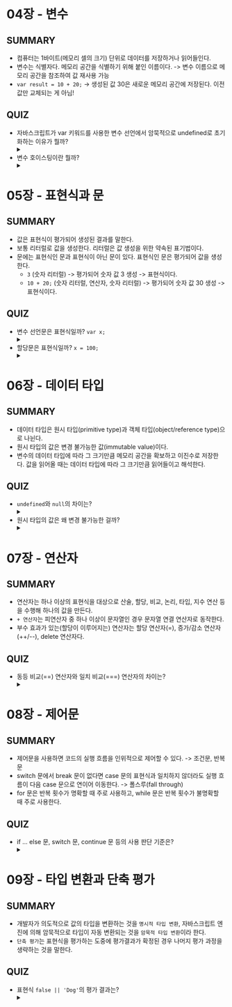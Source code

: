 # 04장 - 변수
## SUMMARY
- 컴퓨터는 1바이트(메모리 셀의 크기) 단위로 데이터를 저장하거나 읽어들인다.
- 변수는 식별자다. 메모리 공간을 식별하기 위해 붙인 이름이다. -> 변수 이름으로 메모리 공간을 참조하여 값 재사용 가능
- `var result = 10 + 20;` -> 생성된 값 30은 새로운 메모리 공간에 저장된다. 이전 값만 교체되는 게 아님!

## QUIZ
- 자바스크립트가 var 키워드를 사용한 변수 선언에서 암묵적으로 undefined로 초기화하는 이유가 뭘까?
  <details>
    <summary></summary>
    <div markdown="1">
      쓰레기 값이 참조되는 것을 방지하기 위해서 그렇기도 하다.
    </div>
  </details>
- 변수 호이스팅이란 뭘까?
  <details>
    <summary></summary>
    <div markdown="1">
      변수 선언문이 코드 젤 위로 끌어올려진 것처럼 동작하는 특성이다.<br/>
      사실은 런타임 이전에 소스코드의 평가과정에서, 선언문이 먼저 실행돼서 메모리공간이 할당되어 초기화된 것이다.
    </div>
  </details>

# 05장 - 표현식과 문
## SUMMARY
- 값은 표현식이 평가되어 생성된 결과를 말한다.
- 보통 리터럴로 값을 생성한다. 리터럴은 값 생성을 위한 약속된 표기법이다.
- 문에는 표현식인 문과 표현식이 아닌 문이 있다. 표현식인 문은 평가되어 값을 생성한다.
  - `3` (숫자 리터럴) -> 평가되어 숫자 값 3 생성 -> 표현식이다.
  - `10 + 20;` (숫자 리터럴, 연산자, 숫자 리터럴) -> 평가되어 숫자 값 30 생성 -> 표현식이다.

## QUIZ
- 변수 선언문은 표현식일까? `var x;`
  <details>
    <summary></summary>
    <div markdown="1">
      NO. 선언문은 평가되어 값을 생성하지 않는다. 그냥 선언할 뿐.<br/>
      표현식인 문과 표현식이 아닌 문을 구별하는 간단한 방법은 변수에 할당해 보는 것이다.
    </div>
  </details>
- 할당문은 표현식일까? `x = 100;`
  <details>
    <summary></summary>
    <div markdown="1">
      YES. var foo = x = 100;<br/>
      foo 변수에 할당되는 값은?<br/>
      할당문은 할당된 값으로 평가된다.
    </div>
  </details>

# 06장 - 데이터 타입
## SUMMARY
- 데이터 타입은 원시 타입(primitive type)과 객체 타입(object/reference type)으로 나뉜다.
- 원시 타입의 값은 변경 불가능한 값(immutable value)이다.
- 변수의 데이터 타입에 따라 그 크기만큼 메모리 공간을 확보하고 이진수로 저장한다. 값을 읽어올 때는 데이터 타입에 따라 그 크기만큼 읽어들이고 해석한다.

## QUIZ
- `undefined`와 `null`의 차이는?
  <details>
    <summary></summary>
    <div markdown="1">
      undefined는 자바스크립트 엔진이 변수를 초기화할 때 사용하는 값인 반면,<br/>
      null은 개발자가 의도적으로 변수에 값이 없다는 것을 명시할 때 사용하는 값이다.
    </div>
  </details>
- 원시 타입의 값은 왜 변경 불가능한 걸까?
  <details>
    <summary></summary>
    <div markdown="1">
      값의 신뢰도를 높이기 위한 목적도 있다.
    </div>
  </details>

# 07장 - 연산자
## SUMMARY
- 연산자는 하나 이상의 표현식을 대상으로 산술, 할당, 비교, 논리, 타입, 지수 연산 등을 수행해 하나의 값을 만든다.
- `+ 연산자`는 피연산자 중 하나 이상이 문자열인 경우 문자열 연결 연산자로 동작한다.
- 부수 효과가 있는(할당이 이루어지는) 연산자는 할당 연산자(=), 증가/감소 연산자(++/--), delete 연산자다.

## QUIZ
- 동등 비교(==) 연산자와 일치 비교(===) 연산자의 차이는?
  <details>
    <summary></summary>
    <div markdown="1">
      일치 비교(===) 연산자는 타입까지 비교한다.<br/>
      '0' == 0 -> 암묵적 타입 변환O -> 타입을 일치시킨 후에 같은 값인지 비교한다.<br/>
      '0' === 0 -> 암묵적 타입 변환X -> 타입까지 엄격히 비교한다.
    </div>
  </details>

# 08장 - 제어문
## SUMMARY
- 제어문을 사용하면 코드의 실행 흐름을 인위적으로 제어할 수 있다. -> 조건문, 반복문
- switch 문에서 break 문이 없다면 case 문의 표현식과 일치하지 않더라도 실행 흐름이 다음 case 문으로 연이어 이동한다. -> 폴스루(fall through)
- for 문은 반복 횟수가 명확할 때 주로 사용하고, while 문은 반복 횟수가 불명확할 때 주로 사용한다.

## QUIZ
- if ... else 문, switch 문, continue 문 등의 사용 판단 기준은?
  <details>
    <summary></summary>
    <div markdown="1">
      가독성
    </div>
  </details>

# 09장 - 타입 변환과 단축 평가
## SUMMARY
- 개발자가 의도적으로 값의 타입을 변환하는 것을 `명시적 타입 변환`, 자바스크립트 엔진에 의해 암묵적으로 타입이 자동 변환되는 것을 `암묵적 타입 변환`이라 한다.
- `단축 평가`는 표현식을 평가하는 도중에 평가결과가 확정된 경우 나머지 평가 과정을 생략하는 것을 말한다.

## QUIZ
- 표현식 `false || 'Dog'`의 평가 결과는?
  <details>
    <summary></summary>
    <div markdown="1">
      "Dog"
    </div>
  </details>

